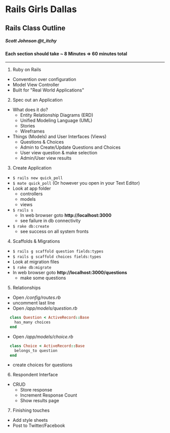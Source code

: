 # Rails Girls Dallas
## Rails Class Outline
##### Scott Johnson @t_itchy
#### Each section should take ~ 8 Minutes => 60 minutes total
___
1. Ruby on Rails
  * Convention over configuration
  * Model View Controller
  * Built for "Real World Applications"
2. Spec out an Application
  * What does it do?
      * Entity Relationship Diagrams (ERD)
      * Unified Modeling Language (UML) 
      * Stories
      * Wireframes
  * Things (Models) and User Interfaces (Views)
      * Questions & Choices
      * Admin to Create/Update Questions and Choices
      * User view question & make selection
      * Admin/User view results
3. Create Application
  * `$ rails new quick_poll`
  * `$ mate quick_poll` (Or however you open in your Text Editor)
  * Look at app folder 
      * controllers
      * models
      * views
  * `$ rails s`
      * In web browser goto **http://localhost:3000**
      * see failure in db connectivity
  * `$ rake db:create`
      * see success on all system fronts 
4. Scaffolds & Migrations
  * `$ rails g scaffold question fields:types`
  * `$ rails g scaffold choices fields:types`
  * Look at migration files
  * `$ rake db:migrate`
  * In web browser goto **http://localhost:3000/questions**
      * make some questions
5. Relationships
  * Open */config/routes.rb*
  * uncomment last line
  * Open */app/models/question.rb*  
  ```ruby
    class Question < ActiveRecord::Base   
      has_many choices  
    end
  ```    
  * Open */app/models/choice.rb*       
  ```ruby
    class Choice < ActiveRecord::Base   
      belongs_to question  
    end
  ```  
  * create choices for questions
6. Respondent Interface
  * CRUD
      * Store response
      * Increment Response Count
      * Show results page
7. Finishing touches
  * Add style sheets
  * Post to Twitter/Facebook       